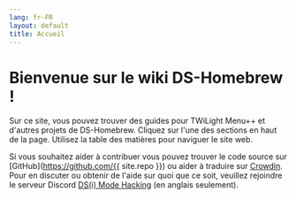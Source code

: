 ```yaml
---
lang: fr-FR
layout: default
title: Accueil
---
```


# Bienvenue sur le wiki DS-Homebrew !

Sur ce site, vous pouvez trouver des guides pour TWiLight Menu++ et d'autres projets de DS-Homebrew. Cliquez sur l'une des sections en haut de la page. Utilisez la table des matières pour naviguer le site web.

Si vous souhaitez aider à contribuer vous pouvez trouver le code source sur [GitHub](https://github.com/{{ site.repo }}) ou aider à traduire sur [Crowdin](https://crowdin.com/project/ds-homebrew-wiki). Pour en discuter ou obtenir de l'aide sur quoi que ce soit, veuillez rejoindre le serveur Discord [DS(i) Mode Hacking](https://ds-homebrew.com/discord) (en anglais seulement).

